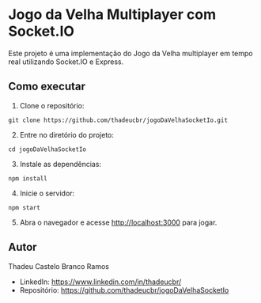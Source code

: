 # Jogo da Velha Multiplayer com Socket.IO

Este projeto é uma implementação do Jogo da Velha multiplayer em tempo real utilizando Socket.IO e Express.

## Como executar

1. Clone o repositório:

```
git clone https://github.com/thadeucbr/jogoDaVelhaSocketIo.git
```


2. Entre no diretório do projeto:

```
cd jogoDaVelhaSocketIo
```


3. Instale as dependências:

```
npm install
```


4. Inicie o servidor:

```
npm start
```


5. Abra o navegador e acesse [http://localhost:3000](http://localhost:3000) para jogar.

## Autor

Thadeu Castelo Branco Ramos

- LinkedIn: https://www.linkedin.com/in/thadeucbr/
- Repositório: https://github.com/thadeucbr/jogoDaVelhaSocketIo
